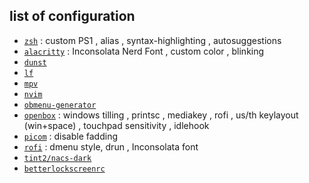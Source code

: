 ## list of configuration
- [`zsh`](https://github.com/nacs-970/dotfiles/blob/main/.zshrc) : custom PS1 , alias , syntax-highlighting , autosuggestions
- [`alacritty`](https://github.com/nacs-970/dotfiles/blob/main/.config/alacritty/alacritty.yml) : Inconsolata Nerd Font , custom color , blinking
- [`dunst`](https://github.com/nacs-970/dotfiles/blob/main/.config/dunst/dunstrc)
- [`lf`](https://github.com/nacs-970/dotfiles/blob/main/.config/lf/lfrc)
- [`mpv`](https://github.com/nacs-970/dotfiles/blob/main/.config/mpv/mpv.conf)
- [`nvim`](https://github.com/nacs-970/dotfiles/blob/main/.config/nvim/init.vim)
- [`obmenu-generator`](https://github.com/nacs-970/dotfiles/blob/main/.config/obmenu-generator/schema.pl)
- [`openbox`](https://github.com/nacs-970/dotfiles/tree/main/.config/openbox) : windows tilling , printsc , mediakey , rofi , us/th keylayout (win+space) , touchpad sensitivity , idlehook
- [`picom`](https://github.com/nacs-970/dotfiles/blob/main/.config/picom/picom.conf) : disable fadding
- [`rofi`](https://github.com/nacs-970/dotfiles/blob/main/.config/rofi/config.rasi) : dmenu style, drun , Inconsolata font
- [`tint2/nacs-dark`](https://github.com/nacs-970/dotfiles/blob/main/.config/tint2/nacs-dark/tint2rc)
- [`betterlockscreenrc`](https://github.com/nacs-970/dotfiles/blob/main/.config/betterlockscreenrc)
